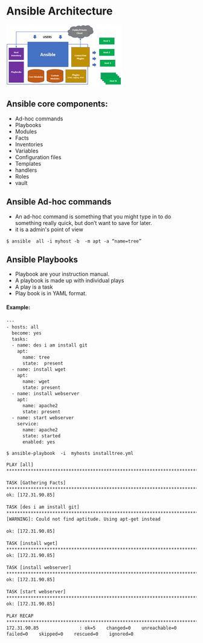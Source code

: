 # Ansible Architecture

![AnsibleArchitecture](images/anisbleART.png)


## Ansible core components:

* Ad-hoc commands
* Playbooks
* Modules
* Facts
* Inventories
* Variables
* Configuration files
* Templates
* handlers
* Roles 
* vault

## Ansible Ad-hoc commands

* An ad-hoc command is something that you might type in to do something really quick, but don’t want to save for later.
* it is a admin's point of view

```
$ ansible  all -i myhost -b  -m apt -a “name=tree” 
```

## Ansible Playbooks
* Playbook are your instruction manual.
* A playbook is made up with individual plays
* A play is a task
* Play book is  in YAML format.

#### Example:
```
---
- hosts: all
  become: yes
  tasks:
  - name: des i am install git
    apt:
      name: tree
      state:  present
  - name: install wget
    apt:
      name: wget
      state: present
  - name: install webserver
    apt:
      name: apache2
      state: present
  - name: start webserver
    service:
      name: apache2
      state: started
      enabled: yes

```
```
$ ansible-playbook  -i  myhosts installtree.yml
```

```
PLAY [all] **************************************************************************************************

TASK [Gathering Facts] **************************************************************************************
ok: [172.31.90.85]

TASK [des i am install git] *********************************************************************************
[WARNING]: Could not find aptitude. Using apt-get instead

ok: [172.31.90.85]

TASK [install wget] *****************************************************************************************
ok: [172.31.90.85]

TASK [install webserver] ************************************************************************************
ok: [172.31.90.85]

TASK [start webserver] **************************************************************************************
ok: [172.31.90.85]

PLAY RECAP **************************************************************************************************
172.31.90.85               : ok=5    changed=0    unreachable=0    failed=0    skipped=0    rescued=0    ignored=0

```